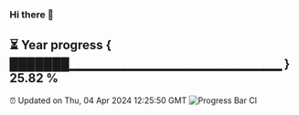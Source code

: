 ### Hi there 👋
⏳ Year progress { ███████▁▁▁▁▁▁▁▁▁▁▁▁▁▁▁▁▁▁▁▁▁▁▁ } 25.82 %
---
⏰ Updated on Thu, 04 Apr 2024 12:25:50 GMT
![Progress Bar CI](https://github.com/liununu/liununu/workflows/Progress%20Bar%20CI/badge.svg)
